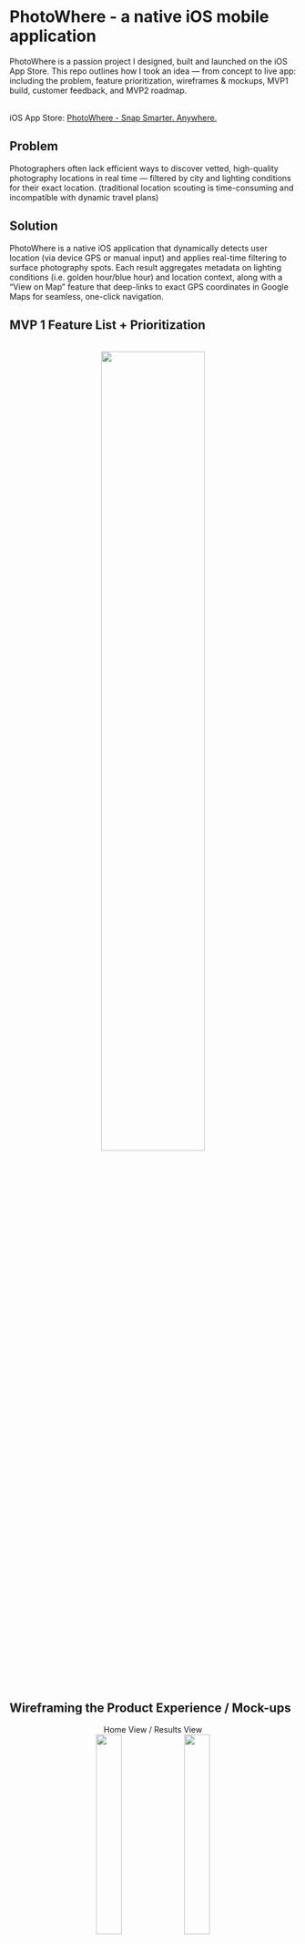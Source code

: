 <h1>PhotoWhere - a native iOS mobile application</h1>
PhotoWhere is a passion project I designed, built and launched on the iOS App Store. This repo outlines how I took an idea — from concept to live app: including the problem, feature prioritization, wireframes & mockups, MVP1 build, customer feedback, and MVP2 roadmap.
<br />
<br>
<p>
  iOS App Store:
  <a href="https://apps.apple.com/us/app/photowhere-snap-smarter/id6748592837" target="_blank">PhotoWhere - Snap Smarter. Anywhere. </a>
</p>

<h2>Problem</h2>
Photographers often lack efficient ways to discover vetted, high-quality photography locations in real time — filtered by city and lighting conditions for their exact location. (traditional location scouting is time-consuming and incompatible with dynamic travel plans)

<h2>Solution</h2>
PhotoWhere is a native iOS application that dynamically detects user location (via device GPS or manual input) and applies real-time filtering to surface photography spots. Each result aggregates metadata on lighting conditions (i.e. golden hour/blue hour) and location context, along with a “View on Map” feature that deep-links to exact GPS coordinates in Google Maps for seamless, one-click navigation.
<br />


<h2> MVP 1 Feature List + Prioritization </h2>
<p align="center">
<br/>
<img src="https://i.imgur.com/SRxFc38.png" height="60%" width="60%"/>
<br />


<h2> Wireframing the Product Experience / Mock-ups </h2>
<p align="center">
Home View / Results View
<br/>
<img src="https://i.imgur.com/r37TwyH.png" height="30%" width="30%"/> <img src="https://i.imgur.com/Z5thT2G.png" height="30%" width="30%"/>
<br />


<h2> Build - MVP 1</h2>
<p align="center">
<br/>
<img src="https://i.imgur.com/4W72EP4.jpeg" height="20%" width="18.7%"/> <img src="https://i.imgur.com/8Yxq7CA.jpeg" height="20%" width="18.7%"/> <img src="https://i.imgur.com/uhAaTnB.jpeg" height="20%" width="18.7%"/><img src="https://i.imgur.com/g0POeSg.jpeg" height="20%" width="18.7%"/> <img src="https://i.imgur.com/Q2akhXs.jpeg" height="20%" width="18.7%"/>
<br />
<br>
  
<h2> Environments Used: </h2> 
&nbsp;&nbsp;&nbsp;&nbsp;- Bubble.io native mobile (visual development platform) <br>
&nbsp;&nbsp;&nbsp;&nbsp;- bubble native DB <br>
&nbsp;&nbsp;&nbsp;&nbsp;- Responsive, mobile-optimized UI 

<br>
<br>
<h2> API Integrations: </h2> 
&nbsp;&nbsp;&nbsp;&nbsp;1. Flickr API (public) <br>
&nbsp;&nbsp;&nbsp;&nbsp;&nbsp;&nbsp;&nbsp;&nbsp;- Used to query geotagged images in real time based on latitude/longitude/radius <br>
&nbsp;&nbsp;&nbsp;&nbsp;&nbsp;&nbsp;&nbsp;&nbsp;- Get request (https, rest-API), JSON output <br>
&nbsp;&nbsp;&nbsp;&nbsp;&nbsp;&nbsp;&nbsp;&nbsp;- Contextual static parameters (tags, geo metadata, sort order) <br>
&nbsp;&nbsp;&nbsp;&nbsp;&nbsp;&nbsp;&nbsp;&nbsp;- Dynamic location (lon, lat) url parameters <br>
<br>
&nbsp;&nbsp;&nbsp;&nbsp;2,3. Google Places & Geocoding APIs <br>
&nbsp;&nbsp;&nbsp;&nbsp;&nbsp;&nbsp;&nbsp;&nbsp;- Enabled location resolution from user input or device GPS to structured geographic coordinates (lon,lat) <br>
&nbsp;&nbsp;&nbsp;&nbsp;&nbsp;&nbsp;&nbsp;&nbsp;- Location names (city,state,country) are dynamically populated via Google Places Autocomplete Service <br>
&nbsp;&nbsp;&nbsp;&nbsp;&nbsp;&nbsp;&nbsp;&nbsp;- Get request (https, rest-API), JSON output <br>
&nbsp;&nbsp;&nbsp;&nbsp;&nbsp;&nbsp;&nbsp;&nbsp;- Dynamic address (lon, lat) url parameters <br>


<br>
<h2> Image Unique URL Generation: </h2> 
&nbsp;&nbsp;&nbsp;&nbsp;- Constructed the sources URL for a photo via image ID, server ID, secret (returned by Flicker API call) <br>
&nbsp;&nbsp;&nbsp;&nbsp;- example pull: https://live.staticflickr.com/{server-id}/{id}_{secret}_{size-suffix}.jpg <br>


<br>

<h2> iOS Deployment: </h2> 
&nbsp;&nbsp;&nbsp;&nbsp;- Deployed as a native iOS application via BDK Native (iOS wrapper) <br>
&nbsp;&nbsp;&nbsp;&nbsp;- Packed as .ipa binary file for iOS distribution (complied assets) <br>

<br>
<br>

<h2> User/Customer Feedback </h2>
<p align="center">
<img src="https://i.imgur.com/voolhU9.png" height="80%" width="80%"/>


<br> 
<br>

<h2> MVP 2 Feature List + Iterate Build </h2> 
MVP 2 build is a combination of features from User Feedback & "Could-Have" MVP 1 items. <br> 
Build is currently in progress; core features under development / round 2 user iterative testing.
<p align="center">
<br/>
<img src="https://i.imgur.com/dS2T8pP.png" height="80%" width="80%"/>

